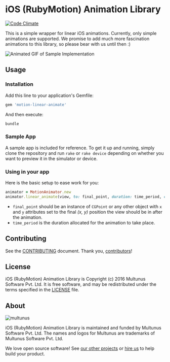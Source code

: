 # iOS (RubyMotion) Animation Library

[![Code Climate](https://codeclimate.com/github/multunus/motion-linear-animate.png)](https://codeclimate.com/github/multunus/motion-linear-animate)

This is a simple wrapper for linear iOS animations. Currently, only simple animations
are supported. We promise to add much more fascination animations to this library,
so please bear with us until then :)

![Animated GIF of Sample Implementation](http://dl.dropboxusercontent.com/s/wvo4mcn74u06lj8/linear-animate-sample.gif)

## Usage

### Installation

Add this line to your application's Gemfile:

```ruby
gem 'motion-linear-animate'
```

And then execute:

```ruby
bundle
```

### Sample App

A sample app is included for reference. To get it up and running, simply clone the
repository and run ```rake``` or ```rake device``` depending on whether you want
to preview it in the simulator or device.

### Using in your app

Here is the basic setup to ease work for you:

```ruby
animator = MotionAnimator.new
animator.linear_animate(view, to: final_point, duration: time_period, completion: completion_block)
```

- ```final_point``` should be an instance of ```CGPoint``` or any other object with ```x``` and ```y``` attributes set to the final *(x, y)* position the view should be in after the animation.
- ```time_period``` is the duration allocated for the animation to take place.

## Contributing

See the [CONTRIBUTING] document.
Thank you, [contributors]!

  [CONTRIBUTING]: CONTRIBUTING.md
  [contributors]: https://github.com/multunus/motion-linear-animate/graphs/contributors

## License

iOS (RubyMotion) Animation Library is Copyright (c) 2016 Multunus Software Pvt.
Ltd. It is free software, and may be redistributed under the terms specified in
the [LICENSE] file.

  [LICENSE]: /LICENSE

## About

![multunus](https://s3.amazonaws.com/multunus-images/Multunus_Logo_Vector_resized.png)

iOS (RubyMotion) Animation Library is maintained and funded by Multunus Software
Pvt. Ltd. The names and logos for Multunus are trademarks of Multunus Software
Pvt. Ltd.

We love open source software!
See [our other projects][community]
or [hire us][hire] to help build your product.

  [community]: http://www.multunus.com/community?utm_source=github
  [hire]: http://www.multunus.com/contact?utm_source=github

